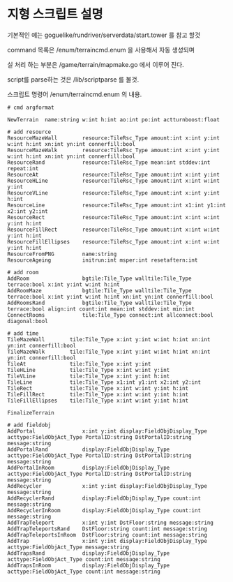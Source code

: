 # 지형 스크립트 설명 

기본적인 예는 goguelike/rundriver/serverdata/start.tower 를 참고 할것 

command 목록은 /enum/terraincmd.enum 을 사용해서 자동 생성되며 

실 처리 하는 부분은 /game/terrain/mapmake.go 에서 이루어 진다. 

script를 parse하는 것은 /lib/scriptparse 를 볼것. 

스크립트 명령어 /enum/terraincmd.enum 의 내용.

	# cmd argformat

	NewTerrain  name:string w:int h:int ao:int po:int actturnboost:float

	# add resource  
	ResourceMazeWall        resource:TileRsc_Type amount:int x:int y:int w:int h:int xn:int yn:int connerfill:bool
	ResourceMazeWalk        resource:TileRsc_Type amount:int x:int y:int w:int h:int xn:int yn:int connerfill:bool
	ResourceRand            resource:TileRsc_Type mean:int stddev:int repeat:int
	ResourceAt              resource:TileRsc_Type amount:int x:int y:int
	ResourceHLine           resource:TileRsc_Type amount:int x:int w:int y:int
	ResourceVLine           resource:TileRsc_Type amount:int x:int y:int h:int
	ResourceLine            resource:TileRsc_Type amount:int x1:int y1:int x2:int y2:int
	ResourceRect            resource:TileRsc_Type amount:int x:int w:int y:int h:int
	ResourceFillRect        resource:TileRsc_Type amount:int x:int w:int y:int h:int
	ResourceFillEllipses    resource:TileRsc_Type amount:int x:int w:int y:int h:int
	ResourceFromPNG         name:string
	ResourceAgeing          initrun:int msper:int resetaftern:int

	# add room
	AddRoom                 bgtile:Tile_Type walltile:Tile_Type terrace:bool x:int y:int w:int h:int
	AddRoomMaze             bgtile:Tile_Type walltile:Tile_Type terrace:bool x:int y:int w:int h:int xn:int yn:int connerfill:bool
	AddRoomsRand            bgtile:Tile_Type walltile:Tile_Type terrace:bool align:int count:int mean:int stddev:int min:int
	ConnectRooms            tile:Tile_Type connect:int allconnect:bool diagonal:bool

	# add time 
	TileMazeWall        tile:Tile_Type x:int y:int w:int h:int xn:int yn:int connerfill:bool
	TileMazeWalk        tile:Tile_Type x:int y:int w:int h:int xn:int yn:int connerfill:bool
	TileAt              tile:Tile_Type x:int y:int
	TileHLine           tile:Tile_Type x:int w:int y:int
	TileVLine           tile:Tile_Type x:int y:int h:int
	TileLine            tile:Tile_Type x1:int y1:int x2:int y2:int
	TileRect            tile:Tile_Type x:int w:int y:int h:int
	TileFillRect        tile:Tile_Type x:int w:int y:int h:int
	TileFillEllipses    tile:Tile_Type x:int w:int y:int h:int

	FinalizeTerrain         

	# add fieldobj
	AddPortal               x:int y:int display:FieldObjDisplay_Type acttype:FieldObjAct_Type PortalID:string DstPortalID:string message:string
	AddPortalRand           display:FieldObjDisplay_Type acttype:FieldObjAct_Type PortalID:string DstPortalID:string message:string
	AddPortalInRoom         display:FieldObjDisplay_Type acttype:FieldObjAct_Type PortalID:string DstPortalID:string message:string
	AddRecycler             x:int y:int display:FieldObjDisplay_Type message:string
	AddRecyclerRand         display:FieldObjDisplay_Type count:int message:string
	AddRecyclerInRoom       display:FieldObjDisplay_Type count:int message:string
	AddTrapTeleport         x:int y:int DstFloor:string message:string 
	AddTrapTeleportsRand    DstFloor:string count:int message:string
	AddTrapTeleportsInRoom  DstFloor:string count:int message:string
	AddTrap                 x:int y:int display:FieldObjDisplay_Type acttype:FieldObjAct_Type message:string
	AddTrapsRand            display:FieldObjDisplay_Type acttype:FieldObjAct_Type count:int message:string
	AddTrapsInRoom          display:FieldObjDisplay_Type acttype:FieldObjAct_Type count:int message:string